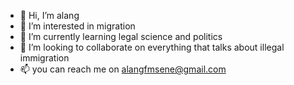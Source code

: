 - 👋 Hi, I’m alang
- 👀 I’m interested in migration 
- 🌱 I’m currently learning legal science and politics
- 💞️ I’m looking to collaborate on everything that talks about illegal immigration 
- 📫 you can reach me on alangfmsene@gmail.com



